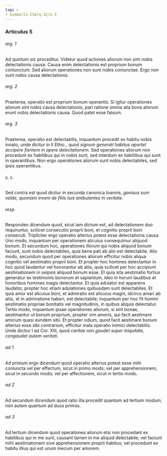 ```yaml
---
tags : 
- Summa/Ia-IIæ/q.32/a.5
---
```


### Articulus 5

###### arg. 1
Ad quintum sic proceditur. Videtur quod actiones aliorum non sint nobis delectationis causa. Causa enim delectationis est proprium bonum coniunctum. Sed aliorum operationes non sunt nobis coniunctae. Ergo non sunt nobis causa delectationis.

###### arg. 2
Praeterea, operatio est proprium bonum operantis. Si igitur operationes aliorum sint nobis causa delectationis, pari ratione omnia alia bona aliorum erunt nobis delectationis causa. Quod patet esse falsum.

###### arg. 3
Praeterea, operatio est delectabilis, inquantum procedit ex habitu nobis innato, unde dicitur in II Ethic., quod *signum generati habitus oportet accipere fientem in opere delectationem*. Sed operationes aliorum non procedunt ex habitibus qui in nobis sunt, sed interdum ex habitibus qui sunt in operantibus. Non ergo operationes aliorum sunt nobis delectabiles, sed ipsis operantibus.

###### s. c.
Sed contra est quod dicitur in secunda canonica Ioannis, *gavisus sum valde, quoniam inveni de filiis tuis ambulantes in veritate*.

###### resp.
Respondeo dicendum quod, sicut iam dictum est, ad delectationem duo requiruntur, scilicet consecutio proprii boni, et cognitio proprii boni consecuti. Tripliciter ergo operatio alterius potest esse delectationis causa. Uno modo, inquantum per operationem alicuius consequimur aliquod bonum. Et secundum hoc, operationes illorum qui nobis aliquod bonum faciunt, sunt nobis delectabiles, quia bene pati ab alio est delectabile. Alio modo, secundum quod per operationes aliorum efficitur nobis aliqua cognitio vel aestimatio proprii boni. Et propter hoc homines delectantur in hoc quod laudantur vel honorantur ab aliis, quia scilicet per hoc accipiunt aestimationem in seipsis aliquod bonum esse. Et quia ista aestimatio fortius generatur ex testimonio bonorum et sapientum, ideo in horum laudibus et honoribus homines magis delectantur. Et quia adulator est apparens laudator, propter hoc etiam adulationes quibusdam sunt delectabiles. Et quia amor est alicuius boni, et admiratio est alicuius magni, idcirco amari ab aliis, et in admiratione haberi, est delectabile; inquantum per hoc fit homini aestimatio propriae bonitatis vel magnitudinis, in quibus aliquis delectatur. Tertio modo, inquantum ipsae operationes aliorum, si sint bonae, aestimantur ut bonum proprium, propter vim amoris, qui facit aestimare amicum quasi eundem sibi. Et propter odium, quod facit aestimare bonum alterius esse sibi contrarium, efficitur mala operatio inimici delectabilis. Unde dicitur I ad Cor. XIII, quod *caritas non gaudet super iniquitate, congaudet autem veritati*.

###### ad 1
Ad primum ergo dicendum quod operatio alterius potest esse mihi coniuncta vel per effectum, sicut in primo modo; vel per apprehensionem, sicut in secundo modo; vel per affectionem, sicut in tertio modo.

###### ad 2
Ad secundum dicendum quod ratio illa procedit quantum ad tertium modum, non autem quantum ad duos primos.

###### ad 3
Ad tertium dicendum quod operationes aliorum etsi non procedant ex habitibus qui in me sunt, causant tamen in me aliquid delectabile; vel faciunt mihi aestimationem sive apprehensionem proprii habitus; vel procedunt ex habitu illius qui est unum mecum per amorem.

